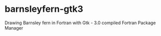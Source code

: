 # barnsleyfern-gtk3
Drawing Barnsley fern in Fortran with Gtk - 3.0 compiled Fortran Package Manager

